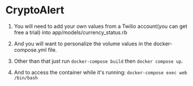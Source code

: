 # CryptoAlert

1. You will need to add your own values from a Twilio account(you can get free a trial) into app/models/currency_status.rb

2. And you will want to personalize the volume values in the docker-compose.yml file.

3. Other than that just run `docker-compose build` then `docker compose up`.

4. And to access the container while it's running: `docker-compose exec web /bin/bash`
